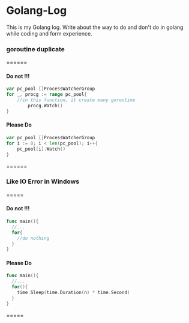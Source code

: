 # Golang-Log

This is my Golang log. Write about the way to do and don't do in golang while coding and form experience.

### goroutine duplicate
======
#### Do not !!!

````go
var pc_pool []ProcessWatcherGroup
for _, procg := range pc_pool{
    //in this function, it create many goroutine
		procg.Watch()
}
````

#### Please Do
````go
var pc_pool []ProcessWatcherGroup
for i := 0; i < len(pc_pool); i++{
	pc_pool[i].Watch()
}
````
======

### Like IO Error in Windows
=====
#### Do not !!!

````go
func main(){
  //...
  for{
    //do nothing
  }
}
````

#### Please Do
````go
func main(){
  //...
  for(){
    time.Sleep(time.Duration(n) * time.Second)
  }
}
````
=====
